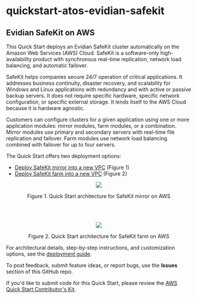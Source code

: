 # quickstart-atos-evidian-safekit
## Evidian SafeKit on AWS

This Quick Start deploys an Evidian SafeKit cluster automatically on the Amazon Web Services (AWS) Cloud. SafeKit is a software-only high-availability product with synchronous real-time replication, network load balancing, and automatic failover. 

SafeKit helps companies secure 24/7 operation of critical applications. It addresses business continuity, disaster recovery, and scalability for Windows and Linux applications with redundancy and with active or passive backup servers. It does not require specific hardware, specific network configuration, or specific external storage. It lends itself to the AWS Cloud because it is hardware agnostic.  

Customers can configure clusters for a given application using one or more application modules: mirror modules, farm modules, or a combination. Mirror modules use primary and secondary servers with real-time file replication and failover. Farm modules use network load balancing combined with failover for up to four servers.

The Quick Start offers two deployment options:

- [Deploy SafeKit mirror into a new VPC](https://fwd.aws/8VgKN) (Figure 1)
- [Deploy SafeKit farm into a new VPC](https://fwd.aws/4wRxE) (Figure 2)

<p align="center">
    <img src="https://d1.awsstatic.com/partner-network/QuickStart/datasheets/atos-evidian-safekit-mirror-architecture.5f208798f73a70e937f69b4df63087eaca1fb6d6.png">
</p>
<p align="center">Figure 1. Quick Start architecture for SafeKit mirror on AWS</p>
<br/><br/> 
<p align="center">
    <img src="https://d1.awsstatic.com/partner-network/QuickStart/datasheets/atos-evidian-safekit-farm-architecture.b48391a6ffa458a12be2d4b03204f764335bc242.png">
</p>
<p align="center">Figure 2. Quick Start architecture for SafeKit farm on AWS</p>

For architectural details, step-by-step instructions, and customization options, see the [deployment guide](https://fwd.aws/jKegE).

To post feedback, submit feature ideas, or report bugs, use the **Issues** section of this GitHub repo.

If you'd like to submit code for this Quick Start, please review the [AWS Quick Start Contributor's Kit](https://aws-quickstart.github.io/). 
